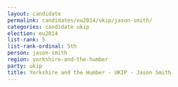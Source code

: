 ```yaml
---
layout: candidate
permalink: candidates/eu2014/ukip/jason-smith/
categories: candidate ukip
election: eu2014
list-rank: 5
list-rank-ordinal: 5th
person: jason-smith
region: yorkshire-and-the-humber
party: ukip
title: Yorkshire and the Humber - UKIP - Jason Smith
---
```


